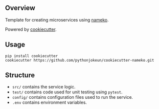 ## Overview

Template for creating microservices using [nameko](https://www.nameko.io/).

Powered by [cookiecutter](https://github.com/cookiecutter/cookiecutter).

## Usage

```
pip install cookiecutter
cookiecutter https://github.com/pythonjokeun/cookiecutter-nameko.git
```

## Structure

- `src/` contains the service logic.
- `test/` contains code used for unit testing using `pytest`.
- `config/` contains configuration files used to run the service.
- `.env` contains environment variables.
